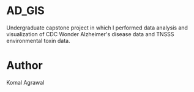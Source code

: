# AD_GIS
Undergraduate capstone project in which I performed data analysis and visualization of CDC Wonder Alzheimer's disease data and TNSSS environmental toxin data.

# Author
Komal Agrawal

